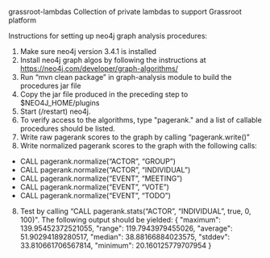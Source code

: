 grassroot-lambdas
Collection of private lambdas to support Grassroot platform

Instructions for setting up neo4j graph analysis procedures:
1. Make sure neo4j version 3.4.1 is installed
2. Install neo4j graph algos by following the instructions at https://neo4j.com/developer/graph-algorithms/
3. Run “mvn clean package” in graph-analysis module to build the procedures jar file
4. Copy the jar file produced in the preceding step to $NEO4J_HOME/plugins
5. Start (/restart) neo4j. 
6. To verify access to the algorithms, type "pagerank." and a list of callable procedures should be listed.
6. Write raw pagerank scores to the graph by calling “pagerank.write()”
7. Write normalized pagerank scores to the graph with the following calls:
- CALL pagerank.normalize(“ACTOR”, “GROUP”)
- CALL pagerank.normalize(“ACTOR”, “INDIVIDUAL”)
- CALL pagerank.normalize(“EVENT”, “MEETING”)
- CALL pagerank.normalize(“EVENT”, “VOTE”)
- CALL pagerank.normalize(“EVENT”, “TODO”)
8. Test by calling “CALL pagerank.stats(“ACTOR”, “INDIVIDUAL”, true, 0, 100)". The following output should be yielded:
{
  "maximum": 139.95452372521055,
  "range": 119.7943979455026,
  "average": 51.90294189280517,
  "median": 38.88166884023575,
  "stddev": 33.810661706567814,
  "minimum": 20.160125779707954
}
